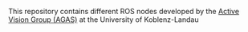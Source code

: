 This repository contains different ROS nodes developed by the [Active Vision Group (AGAS)](http://www.uni-koblenz-landau.de/koblenz/fb4/institute/icv/agpaulus) at the University of Koblenz-Landau